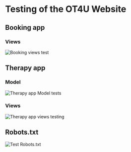# Testing of the OT4U Website

## Booking app
### Views
![Booking views test](documentation/testing/booking-views.png)

## Therapy app
### Model
![Therapy app Model tests](documentation/testing/therapy-model.png)

### Views
![Therapy app views testing](documentation/testing/therapy-views.png)

## Robots.txt
![Test Robots.txt](documentation/testing/robots.png)
